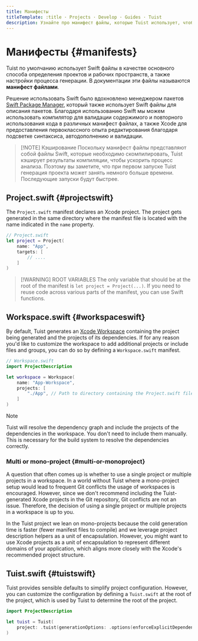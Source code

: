 ```yaml
---
title: Манифесты
titleTemplate: :title · Projects · Develop · Guides · Tuist
description: Узнайте про манифест файлы, которые Tuist использует, чтобы описать проекты и рабочие пространства и настроить процесс генерации.
---
```


# Манифесты {#manifests}

Tuist по умолчанию использует Swift файлы в качестве основного способа определения проектов и рабочих пространств, а также настройки процесса генерации. В документации эти файлы называются **манифест файлами**.

Решение использовать Swift было вдохновлено менеджером пакетов [Swift Package Manager](https://www.swift.org/documentation/package-manager/), который также использует Swift файлы для описания пакетов. Благодаря использованию Swift мы можем использовать компилятор для валидации содержимого и повторного использования кода в различных манифест файлах, а также Xcode для предоставления первоклассного опыта редактирования благодаря подсветке синтаксиса, автодополнению и валидации.

> [!NOTE] Кэширование
> Поскольку манифест файлы представляют собой файлы Swift, которые необходимо скомпилировать, Tuist кэширует результаты компиляции, чтобы ускорить процесс анализа. Поэтому вы заметите, что при первом запуске Tuist генерация проекта может занять немного больше времени. Последующие запуски будут быстрее.

## Project.swift {#projectswift}

The <LocalizedLink href="/references/project-description/structs/project">`Project.swift`</LocalizedLink> manifest declares an Xcode project. The project gets generated in the same directory where the manifest file is located with the name indicated in the `name` property.

```swift
// Project.swift
let project = Project(
    name: "App",
    targets: [
        // ....
    ]
)
```

> [!WARNING] ROOT VARIABLES
> The only variable that should be at the root of the manifest is `let project = Project(...)`. If you need to reuse code across various parts of the manifest, you can use Swift functions.

## Workspace.swift {#workspaceswift}

By default, Tuist generates an [Xcode Workspace](https://developer.apple.com/documentation/xcode/projects-and-workspaces) containing the project being generated and the projects of its dependencies. If for any reason you'd like to customize the workspace to add additional projects or include files and groups, you can do so by defining a <LocalizedLink href="/references/project-description/structs/workspace">`Workspace.swift`</LocalizedLink> manifest.

```swift
// Workspace.swift
import ProjectDescription

let workspace = Workspace(
    name: "App-Workspace",
    projects: [
        "./App", // Path to directory containing the Project.swift file
    ]
)
```

> [!NOTE]
> Tuist will resolve the dependency graph and include the projects of the dependencies in the workspace. You don't need to include them manually. This is necessary for the build system to resolve the dependencies correctly.

### Multi or mono-project {#multi-or-monoproject}

A question that often comes up is whether to use a single project or multiple projects in a workspace. In a world without Tuist where a mono-project setup would lead to frequent Git conflicts the usage of workspaces is encouraged. However, since we don't recommend including the Tuist-generated Xcode projects in the Git repository, Git conflicts are not an issue. Therefore, the decision of using a single project or multiple projects in a workspace is up to you.

In the Tuist project we lean on mono-projects because the cold generation time is faster (fewer manifest files to compile) and we leverage <LocalizedLink href="/guides/develop/projects/code-sharing">project description helpers</LocalizedLink> as a unit of encapsulation. However, you might want to use Xcode projects as a unit of encapsulation to represent different domains of your application, which aligns more closely with the Xcode's recommended project structure.

## Tuist.swift {#tuistswift}

Tuist provides <LocalizedLink href="/contributors/principles.html#default-to-conventions">sensible defaults</LocalizedLink> to simplify project configuration. However, you can customize the configuration by defining a <LocalizedLink href="/references/project-description/structs/tuist">`Tuist.swift`</LocalizedLink> at the root of the project, which is used by Tuist to determine the root of the project.

```swift
import ProjectDescription

let tuist = Tuist(
    project: .tuist(generationOptions: .options(enforceExplicitDependencies: true))
)
```
